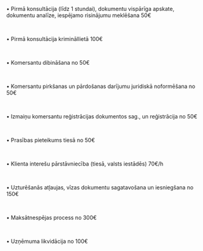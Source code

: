 • Pirmā konsultācija (līdz 1 stundai), dokumentu vispārīga apskate, dokumentu analīze, iespējamo risinājumu meklēšana <span>50€</span>

<br/>

• Pirmā konsultācija krimināllietā <span> 100€</span>

<br/>

• Komersantu dibināšana <span> no 50€</span>

<br/>

• Komersantu pirkšanas un pārdošanas darījumu juridiskā noformēšana <span>no 50€</span>

<br/>

• Izmaiņu komersantu reģistrācijas dokumentos sag., un reģistrācija <span>no 50€</span>

<br/>

• Prasības pieteikums tiesā <span>no 50€</span>

<br/>

• Klienta interešu pārstāvniecība (tiesā, valsts iestādēs) <span>70€/h</span>

<br/>

• Uzturēšanās atļaujas, vīzas dokumentu sagatavošana un iesniegšana <span>no 150€</span>

<br/>

• Maksātnespējas process <span>no 300€</span>

<br/>

• Uzņēmuma likvidācija <span>no 100€</span>

